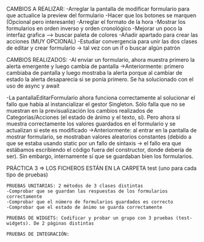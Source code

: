 
CAMBIOS A REALIZAR:
    -Arreglar la pantalla de modificar formulario para que actualice la preview del formulario
    -Hacer que los botones se marquen (Opcional pero interesante)
    -Arreglar el formato de la hora
    -Mostrar los formularios en orden inverso y orden cronológico
    -Mejorar un poco la interfaz grafica --> buscar paleta de colores
    -Añadir apartado para crear las acciones (MUY OPCIONAL)
    -Estudiar convergencia para unir las dos clases de editar y crear formulario -> tal vez con un if o buscar algún patrón

CAMBIOS REALIZADOS:
-Al enviar un formulario, ahora muestra primero la alerta emergente y luego cambia de pantalla
    ->Anteriormente: primero cambiaba de pantalla y luego mostraba la alerta porque al cambiar de estado
    la alerta desaparecía si se ponía primero. Se ha solucionado con el uso de async y await

-La pantallaEditarFormulario ahora funciona correctamente al solucionar el fallo que había al instancializar 
el gestor Singleton. Sólo falla que no se muestran en la previsualización los cambios realizados de 
Categorías/Acciones (el estado de ánimo y el texto, sí). Pero ahora sí muestra correctamente los valores 
guardados en el formulario y se actualizan si este es modificado
    ->Anteriormente: al entrar en la pantalla de mostrar formulario, se mostraban valores aleatorios constantes
    (debido a que se estaba usando static por un fallo de sintaxis → el fallo era que estábamos escribiendo el 
    código fuera del constructor, donde debería de ser). Sin embargo, internamente sí que se guardaban bien 
    los formularios.



PRÁCTICA 3 => LOS FICHEROS ESTÁN EN LA CARPETA test (uno para cada tipo de pruebas)

    PRUEBAS UNITARIAS: 2 métodos de 3 clases distintas
    -Comprobar que se guardan las respuestas de los formularios correctamente
    -Comprobar que el número de formularios guardados es correcto
    -Comprobar que el estado de ánimo se guarda correctamente

    PRUEBAS DE WIDGETS: Codificar y probar un grupo con 3 pruebas (test-widgets). De 2 páginas distintas

    PRUEBAS DE INTEGRACIÓN:
